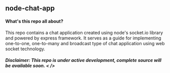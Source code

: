 ## node-chat-app
#### What's this repo all about?
This repo contains a chat application created using node's socket.io library and powered by express framework. It serves as
a guide for implementing one-to-one, one-to-many and broadcast type of chat application using web socket technology.

##### Disclaimer: This repo is under active development, complete source will be available soon. < />
